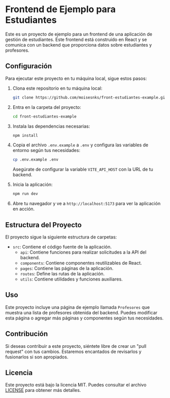 # Frontend de Ejemplo para Estudiantes

Este es un proyecto de ejemplo para un frontend de una aplicación de gestión de estudiantes. Este frontend está construido en React y se comunica con un backend que proporciona datos sobre estudiantes y profesores.

## Configuración

Para ejecutar este proyecto en tu máquina local, sigue estos pasos:

1. Clona este repositorio en tu máquina local:

   ```bash
   git clone https://github.com/moisesnks/front-estudiantes-example.git
   ```

2. Entra en la carpeta del proyecto:

   ```bash
   cd front-estudiantes-example
   ```

3. Instala las dependencias necesarias:

   ```bash
   npm install
   ```

4. Copia el archivo `.env.example` a `.env` y configura las variables de entorno según tus necesidades:

   ```bash
   cp .env.example .env
   ```

   Asegúrate de configurar la variable `VITE_API_HOST` con la URL de tu backend.

5. Inicia la aplicación:

   ```bash
   npm run dev
   ```

6. Abre tu navegador y ve a `http://localhost:5173` para ver la aplicación en acción.

## Estructura del Proyecto

El proyecto sigue la siguiente estructura de carpetas:

- `src`: Contiene el código fuente de la aplicación.
  - `api`: Contiene funciones para realizar solicitudes a la API del backend.
  - `components`: Contiene componentes reutilizables de React.
  - `pages`: Contiene las páginas de la aplicación.
  - `routes`: Define las rutas de la aplicación.
  - `utils`: Contiene utilidades y funciones auxiliares.

## Uso

Este proyecto incluye una página de ejemplo llamada `Profesores` que muestra una lista de profesores obtenida del backend. Puedes modificar esta página o agregar más páginas y componentes según tus necesidades.

## Contribución

Si deseas contribuir a este proyecto, siéntete libre de crear un "pull request" con tus cambios. Estaremos encantados de revisarlos y fusionarlos si son apropiados.

## Licencia

Este proyecto está bajo la licencia MIT. Puedes consultar el archivo [LICENSE](LICENSE) para obtener más detalles.
